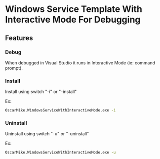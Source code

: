 # Windows Service Template With Interactive Mode For Debugging
## Features
### Debug
When debugged in Visual Studio it runs in Interactive Mode (ie: command prompt).

### Install
Install using switch "-i" or "-install"

Ex:
```sh
OscarMike.WindowsServiceWithInteractiveMode.exe -i
```

### Uninstall
Uninstall using switch "-u" or "-uninstall"

Ex:
```sh
OscarMike.WindowsServiceWithInteractiveMode.exe -u
```
